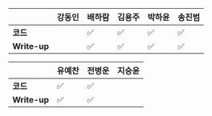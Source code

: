 |              | 강동인 | 배하람 | 김용주 | 박하윤 | 송진범 |
| ------------ | ------ | ----------------- | ------ | ------ | ------ |
| **코드**     ||:white_check_mark:|:white_check_mark:|  :white_check_mark:      |  :white_check_mark:        |
| **Write-up** ||:white_check_mark:|:white_check_mark:|  :white_check_mark:      |     :white_check_mark:     |

|              | 유예찬 | 전병운 | 지승윤 |
| ------------ | ------ | ------ | ------ |
| **코드**     |:white_check_mark:|:white_check_mark:  |        |
| **Write-up** |:white_check_mark:|:white_check_mark:      |        |

